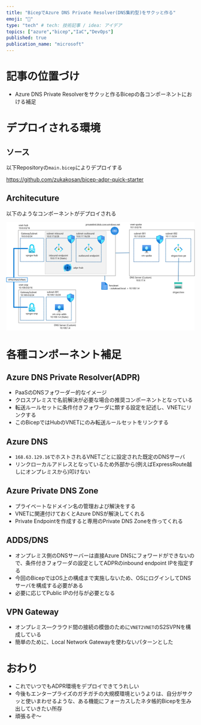 ```yaml
---
title: "BicepでAzure DNS Private Resolver(DNS集約型)をサクッと作る"
emoji: "💪"
type: "tech" # tech: 技術記事 / idea: アイデア
topics: ["azure","bicep","IaC","DevOps"]
published: true
publication_name: "microsoft"
---
```

# 記事の位置づけ
- Azure DNS Private Resolverをサクッと作るBicepの各コンポーネントにおける補足

# デプロイされる環境

## ソース
以下Repositoryの`main.bicep`によりデプロイする

https://github.com/zukakosan/bicep-adpr-quick-starter

## Architecuture
以下のようなコンポーネントがデプロイされる

![](/images/20230920-bicep-adpr-quickstarter/adpr-arch.png)


# 各種コンポーネント補足

## Azure DNS Private Resolver(ADPR)
- PaaSのDNSフォワーダー的なイメージ
- クロスプレミスで名前解決が必要な場合の推奨コンポーネントとなっている
- 転送ルールセットに条件付きフォワーダに類する設定を記述し、VNETにリンクする
- このBicepではHubのVNETにのみ転送ルールセットをリンクする

## Azure DNS
- `168.63.129.16`でホストされるVNETごとに設定された既定のDNSサーバ
- リンクローカルアドレスとなっているため外部から(例えばExpressRoute越しにオンプレミスから)叩けない

## Azure Private DNS Zone
- プライベートなドメイン名の管理および解決をする
- VNETに関連付けておくとAzure DNSが解決してくれる
- Private Endpointを作成すると専用のPrivate DNS Zoneを作ってくれる

## ADDS/DNS
- オンプレミス側のDNSサーバーは直接Azure DNSにフォワードができないので、条件付きフォワーダの設定としてADPRのinbound endpoint IPを指定する
- 今回のBicepではOS上の構成まで実施しないため、OSにログインしてDNSサーバを構成する必要がある
- 必要に応じてPublic IPの付与が必要となる

## VPN Gateway
- オンプレミス―クラウド間の接続の模倣のために`VNET2VNET`のS2SVPNを構成している
- 簡単のために、Local Network Gatewayを使わないパターンとした

# おわり
- これでいつでもADPR環境をデプロイできてうれしい
- 今後もエンタープライズのガチガチの大規模環境というよりは、自分がサクッと使いまわせるような、ある機能にフォーカスしたネタ帳的Bicepを生み出していきたい所存
- 頑張るぞ～